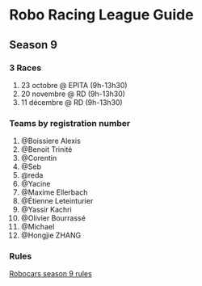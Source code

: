 # Robo Racing League Guide
## Season 9

### 3 Races
1. 23 octobre @ EPITA (9h-13h30)
2. 20 novembre @ RD (9h-13h30)
3. 11 décembre @ RD (9h-13h30)

### Teams by registration number
1. @Boissiere Alexis 
2. @Benoit Trinité
3. @Corentin
4. @Seb
5. @reda
6. @Yacine
7. @Maxime Ellerbach
8. @Étienne Leteinturier
9. @Yassir Kachri
10. @Olivier Bourrassé
11. @Michael
12. @Hongjie ZHANG

### Rules
[Robocars season 9 rules](rules/robocars.md)
